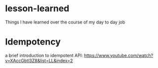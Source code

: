 # lesson-learned
Things I have learned over the course of my day to day job

# Idempotency
a brief introduction to idempotent API: https://www.youtube.com/watch?v=XAccGbtl3Z8&list=LL&index=2
